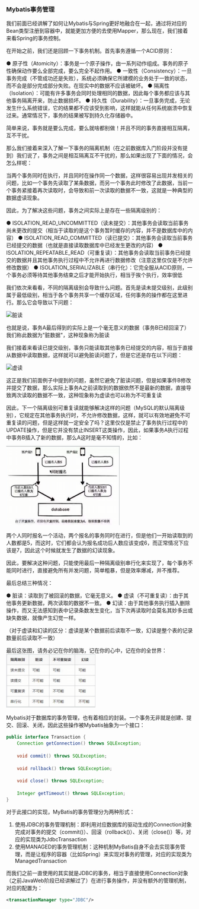 ### Mybatis事务管理

我们前面已经讲解了如何让Mybatis与Spring更好地融合在一起，通过将对应的Bean类型注册到容器中，就能更加方便的去使用Mapper，那么现在，我们接着来看Spring的事务控制。

在开始之前，我们还是回顾一下事务机制。首先事务遵循一个ACID原则：

● 原子性（Atomicity）：事务是一个原子操作，由一系列动作组成。事务的原子性确保动作要么全部完成，要么完全不起作用。
● 一致性（Consistency）：一旦事务完成（不管成功还是失败），系统必须确保它所建模的业务处于一致的状态，而不会是部分完成部分失败。在现实中的数据不应该被破坏。
● 隔离性（Isolation）：可能有许多事务会同时处理相同的数据，因此每个事务都应该与其他事务隔离开来，防止数据损坏。
● 持久性（Durability）：一旦事务完成，无论发生什么系统错误，它的结果都不应该受到影响，这样就能从任何系统崩溃中恢复过来。通常情况下，事务的结果被写到持久化存储器中。

简单来说，事务就是要么完成，要么就啥都别做！并且不同的事务直接相互隔离，互不干扰。

那么我们接着来深入了解一下事务的隔离机制（在之前数据库入门阶段并没有提到）我们说了，事务之间是相互隔离互不干扰的，那么如果出现了下面的情况，会怎么样呢：

当两个事务同时在执行，并且同时在操作同一个数据，这样很容易出现并发相关的问题，比如一个事务先读取了某条数据，而另一个事务此时修改了此数据，当前一个事务紧接着再次读取时，会导致和前一次读取的数据不一致，这就是一种典型的数据虚读现象。

因此，为了解决这些问题，事务之间实际上是存在一些隔离级别的：

● ISOLATION_READ_UNCOMMITTED（读未提交）：其他事务会读取当前事务尚未更改的提交（相当于读取的是这个事务暂时缓存的内容，并不是数据库中的内容）
● ISOLATION_READ_COMMITTED（读已提交）：其他事务会读取当前事务已经提交的数据（也就是直接读取数据库中已经发生更改的内容）
● ISOLATION_REPEATABLE_READ（可重复读）：其他事务会读取当前事务已经提交的数据并且其他事务执行过程中不允许再进行数据修改（注意这里仅仅是不允许修改数据）
● ISOLATION_SERIALIZABLE（串行化）：它完全服从ACID原则，一个事务必须等待其他事务结束之后才能开始执行，相当于挨个执行，效率很低

我们依次来看看，不同的隔离级别会导致什么问题。首先是读未提交级别，此级别属于最低级别，相当于各个事务共享一个缓存区域，任何事务的操作都在这里进行。那么它会导致以下问题：

![脏读](https://www.yuque.com/api/filetransfer/images?url=http%3A%2F%2Fimage.mamicode.com%2Finfo%2F202004%2F20200406202855520730.png&sign=6edec6973e0055ea10c7d80bd921139babcbc434082607c2c8c0ed2fb5cec222)

也就是说，事务A最后得到的实际上是一个毫无意义的数据（事务B已经回滚了）我们称此数据为"脏数据"，这种现象称为脏读

我们接着来看读已提交级别，事务只能读取其他事务已经提交的内容，相当于直接从数据中读取数据，这样就可以避免脏读问题了，但是它还是存在以下问题：

![虚读](https://www.yuque.com/api/filetransfer/images?url=http%3A%2F%2Fimage.mamicode.com%2Finfo%2F202004%2F20200406202856166262.png&sign=3b4ed0759b15d9aaa1cae19cc8c80adc1a5cd14866611da50219def048de57ff)


这正是我们前面例子中提到的问题，虽然它避免了脏读问题，但是如果事件B修改并提交了数据，那么实际上事务A之前读取到的数据依然不是最新的数据，直接导致两次读取的数据不一致，这种现象称为虚读也可以称为不可重复读

因此，下一个隔离级别可重复读就能够解决这样的问题（MySQL的默认隔离级别），它规定在其他事务执行时，不允许修改数据，这样，就可以有效地避免不可重复读的问题，但是这样就一定安全了吗？这里仅仅是禁止了事务执行过程中的UPDATE操作，但是它并没有禁止INSERT这类操作，因此，如果事务A执行过程中事务B插入了新的数据，那么A这时是毫不知情的，比如：

![可重复读](../nova-orm-mybatis/src/main/img/可重复读.png)


两个人同时报名一个活动，两个报名的事务同时在进行，但是他们一开始读取到的人数都是5，而这时，它们都会认为报名成功后人数应该变成6，而正常情况下应该是7，因此这个时候就发生了数据的幻读现象。

因此，要解决这种问题，只能使用最后一种隔离级别串行化来实现了，每个事务不能同时进行，直接避免所有并发问题，简单粗暴，但是效率爆减，并不推荐。

最后总结三种情况：

● 脏读：读取到了被回滚的数据，它毫无意义。
● 虚读（不可重复读）：由于其他事务更新数据，两次读取的数据不一致。
● 幻读：由于其他事务执行插入删除操作，而又无法感知到表中记录条数发生变化，当下次再读取时会莫名其妙多出或缺失数据，就像产生幻觉一样。

（对于虚读和幻读的区分：虚读是某个数据前后读取不一致，幻读是整个表的记录数量前后读取不一致）


最后这张图，请务必记在你的脑海，记在你的心中，记在你的全世界：
![隔离级别](../nova-orm-mybatis/src/main/img/隔离级别.png)

Mybatis对于数据库的事务管理，也有着相应的封装。一个事务无非就是创建、提交、回滚、关闭，因此这些操作被Mybatis抽象为一个接口：
~~~java
public interface Transaction {
    Connection getConnection() throws SQLException;

    void commit() throws SQLException;

    void rollback() throws SQLException;

    void close() throws SQLException;

    Integer getTimeout() throws SQLException;
}
~~~

对于此接口的实现，MyBatis的事务管理分为两种形式：

1. 使用JDBC的事务管理机制：即利用对应数据库的驱动生成的Connection对象完成对事务的提交（commit()）、回滚（rollback()）、关闭（close()）等，对应的实现类为JdbcTransaction
2. 使用MANAGED的事务管理机制：这种机制MyBatis自身不会去实现事务管理，而是让程序的容器（比如Spring）来实现对事务的管理，对应的实现类为ManagedTransaction

而我们之前一直使用的其实就是JDBC的事务，相当于直接使用Connection对象（之前JavaWeb阶段已经讲解过了）在进行事务操作，并没有额外的管理机制，对应的配置为：

~~~xml
<transactionManager type="JDBC"/>
~~~